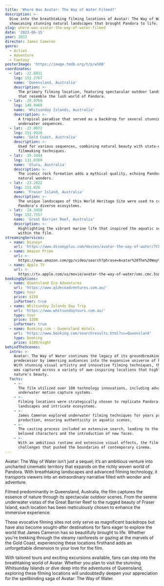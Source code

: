 ```yaml
---
title: 'Where Was Avatar: The Way of Water Filmed?'
description: >-
  Dive into the breathtaking filming locations of Avatar: The Way of Water,
  showcasing stunning natural landscapes that brought Pandora to life.
slug: where-was-avatar-the-way-of-water-filmed
date: '2023-06-15'
year: 2022
director: James Cameron
genre:
  - Action
  - Adventure
  - Fantasy
posterImage: 'https://image.tmdb.org/t/p/w500'
coordinates:
  - lat: -22.8911
    lng: 151.2767
    name: 'Queensland, Australia'
    description: >-
      The primary filming location, featuring spectacular outdoor landscapes
      that resemble the lush world of Pandora.
  - lat: -20.0769
    lng: 148.9469
    name: 'Whitsunday Islands, Australia'
    description: >-
      A tropical paradise that served as a backdrop for several stunning
      underwater sequences.
  - lat: -22.0072
    lng: 151.9928
    name: 'Gold Coast, Australia'
    description: >-
      Used for various sequences, combining natural beauty with state-of-the-art
      filmmaking techniques.
  - lat: -25.3444
    lng: 131.0369
    name: 'Uluru, Australia'
    description: >-
      The iconic rock formation adds a mythical quality, echoing Pandora's
      natural wonders.
  - lat: -23.2822
    lng: 151.826
    name: 'Fraser Island, Australia'
    description: >-
      The unique landscapes of this World Heritage Site were used to create
      Pandora's diverse ecosystems.
  - lat: -24.3458
    lng: 152.7557
    name: 'Great Barrier Reef, Australia'
    description: >-
      Highlighting the vibrant marine life that inspired the aquatic sequences
      within the film.
streamingServices:
  - name: Disney+
    url: 'https://www.disneyplus.com/movies/avatar-the-way-of-water/7Ck4U3FrRyu8'
  - name: Amazon Prime
    url: >-
      https://www.amazon.com/gp/video/search?phrase=Avatar%20The%20Way%20of%20Water
  - name: Apple TV
    url: >-
      https://tv.apple.com/us/movie/avatar-the-way-of-water/umc.cmc.5sqf2m5zk0b6r33rv52mw4u
bookingOptions:
  - name: Queensland Eco Adventures
    url: 'https://www.qldecoadventures.com.au/'
    type: tour
    price: $150
    isPartner: true
  - name: Whitsunday Islands Day Trip
    url: 'https://www.whitsundaytours.com.au/'
    type: tour
    price: $200
    isPartner: true
  - name: Booking.com - Queensland Hotels
    url: 'https://www.booking.com/searchresults.html?ss=Queensland'
    type: booking
    price: $180/night
behindTheScenes:
  intro: >-
    Avatar: The Way of Water continues the legacy of its groundbreaking
    predecessor by immersing audiences into the expansive universe of Pandora.
    With stunning visual artistry and innovative filming techniques, the film
    was captured across a variety of awe-inspiring locations that highlight
    nature's beauty.
  facts:
    - >-
      The film utilized over 100 technology innovations, including advanced
      underwater motion capture systems.
    - >-
      Filming locations were strategically chosen to replicate Pandora's lush
      landscapes and intricate ecosystems.
    - >-
      James Cameron explored underwater filming techniques for years prior to
      production, ensuring authenticity in aquatic scenes.
    - >-
      The casting process included an extensive search, leading to the return of
      beloved characters and the introduction of new faces.
    - >-
      With an ambitious runtime and extensive visual effects, the film faced
      challenges that pushed the boundaries of contemporary cinema.
---
```


<AvatarTheWayOfWaterGuide />

Avatar: The Way of Water isn’t just a sequel; it’s an ambitious venture into uncharted cinematic territory that expands on the richly woven world of Pandora. With breathtaking landscapes and advanced filming technology, it transports viewers into an extraordinary narrative filled with wonder and adventure.

Filmed predominantly in Queensland, Australia, the film captures the essence of nature through its spectacular outdoor scenes. From the serene underwater vistas of the Great Barrier Reef to the rugged beauty of Fraser Island, each location has been meticulously chosen to enhance the immersive experience.

These evocative filming sites not only serve as magnificent backdrops but have also become sought-after destinations for fans eager to explore the world that James Cameron has so beautifully brought to life. Whether you're trekking through the steamy rainforests or gazing at the marvels of the Gold Coast, experiencing these locations firsthand adds an unforgettable dimension to your love for the film.

With tailored tours and exciting excursions available, fans can step into the breathtaking world of Avatar. Whether you plan to visit the stunning Whitsunday Islands or dive deep into the adventures of Queensland, exploring these filming locations will undoubtedly deepen your appreciation for the spellbinding saga of Avatar: The Way of Water.
